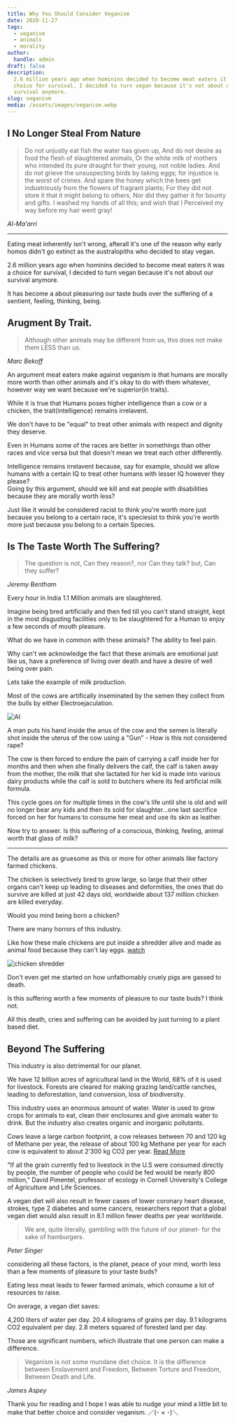 ```yaml
---
title: Why You Should Consider Veganism
date: 2020-11-27
tags:
  - veganism
  - animals
  - morality
author:
  handle: admin
draft: false
description:
  2.6 million years ago when hominins decided to become meat eaters it was a
  choice for survival, I decided to turn vegan because it's not about our
  survival anymore.
slug: veganism
media: /assets/images/veganism.webp
---
```


## I No Longer Steal From Nature

> Do not unjustly eat fish the water has given up,
> And do not desire as food the flesh of slaughtered animals,
> Or the white milk of mothers who intended its pure draught
> for their young, not noble ladies.
> And do not grieve the unsuspecting birds by taking eggs;
> for injustice is the worst of crimes.
> And spare the honey which the bees get industriously
> from the flowers of fragrant plants;
> For they did not store it that it might belong to others,
> Nor did they gather it for bounty and gifts.
> I washed my hands of all this; and wish that I
> Perceived my way before my hair went gray!

_Al-Ma'arri_

---

Eating meat inherently isn't wrong, afterall it's one of the reason why early homos didn't go extinct as the australopiths who decided to stay vegan.

2.6 million years ago when hominins decided to become meat eaters it was a choice for survival, I decided to turn vegan because it's not about our survival anymore.

It has become a about pleasuring our taste buds over the suffering of a sentient, feeling, thinking, being.

## Arugment By Trait.

> Although other animals may be different from us, this does not make them LESS than us.

_Marc Bekoff_

An argument meat eaters make against veganism is that humans are morally more worth than other animals and it's okay to do with them whatever, however way we want because we're superior(in traits).

While it is true that Humans poses higher intelligence than a cow or a chicken, the trait(intelligence) remains irrelavent.

We don't have to be "equal" to treat other animals with respect and dignity they deserve.

Even in Humans some of the races are better in somethings than other races and vice versa but that doesn't mean we treat each other differently.

Intelligence remains irrelavent because, say for example, should we allow humans with a certain IQ to treat other humans with lesser IQ however they please?  
Going by this argument, should we kill and eat people with disabilities because they are morally worth less?

Just like it would be considered racist to think you're worth more just because you belong to a certain race, it's speciesist to think you're worth more just because you belong to a certain Species.

## Is The Taste Worth The Suffering?

> The question is not, Can they reason?, nor Can they talk? but, Can they suffer?

_Jeremy Bentham_

Every hour in India 1.1 Million animals are slaughtered.

Imagine being bred artificially and then fed till you can't stand straight, kept in the most disgusting facilities only to be slaughtered for a Human to enjoy a few seconds of mouth pleasure.

What do we have in common with these animals?
The ability to feel pain.

Why can't we acknowledge the fact that these animals are emotional just like us, have a preference of living over death and have a desire of well being over pain.

Lets take the example of milk production.

Most of the cows are artifically inseminated by the semen they collect from the bulls by either Electroejaculation.

![AI](//images.ctfassets.net/gcejdsyrj0kf/6Nq9ahmiTfyQX6a8lsOhAv/4bb823b2aaa2358d159207b32dd8d8f5/2020-11-27_00-03.jpg)

A man puts his hand inside the anus of the cow and the semen is literally shot inside the uterus of the cow using a "Gun" - How is this not considered rape?

The cow is then forced to endure the pain of carrying a calf inside her for months and then when she finally delivers the calf, the calf is taken away from the mother, the milk that she lactated for her kid is made into various dairy products while the calf is sold to butchers where its fed artificial milk formula.

This cycle goes on for multiple times in the cow's life until she is old and will no longer bear any kids and then its sold for slaughter...one last sacrifice forced on her for humans to consume her meat and use its skin as leather.

Now try to answer.
Is this suffering of a conscious, thinking, feeling, animal worth that glass of milk?

---

The details are as gruesome as this or more for other animals like factory farmed chickens.

The chicken is selectively bred to grow large, so large that their other organs can't keep up leading to diseases and deformities, the ones that do survive are killed at just 42 days old, worldwide about 137 million chicken are killed everyday.

Would you mind being born a chicken?

There are many horrors of this industry.

Like how these male chickens are put inside a shredder alive and made as animal food because they can't lay eggs. [watch](https://www.kinderworld.org/videos/egg-industry/chick-shredding-secret-video-shows-how-chicks-are-shredded-alive/)

![chicken shredder](//images.ctfassets.net/gcejdsyrj0kf/7nBC6S5m3fu0s3bRRF5Tdv/44e17badb0218863f1cc6e0edbb2599f/These-live-chicks-were-ground-up-in-macerator_reference.jpg)

Don't even get me started on how unfathomably cruely pigs are gassed to death.

Is this suffering worth a few moments of pleasure to our taste buds? I think not.

All this death, cries and suffering can be avoided by just turning to a plant based diet.

## Beyond The Suffering

This industry is also detrimental for our planet.

We have 12 billion acres of agricultural land in the World, 68% of it is used for livestock.
Forests are cleared for making grazing land/cattle ranches, leading to deforestation, land conversion, loss of biodiversity.

This industry uses an enormous amount of water. Water is used to grow crops for animals to eat, clean their enclosures and give animals water to drink. But the industry also creates organic and inorganic pollutants.

Cows leave a large carbon footprint, a cow releases between 70 and 120 kg of Methane per year, the release of about 100 kg Methane per year for each cow is equivalent to about 2’300 kg CO2 per year. [Read More](https://timeforchange.org/are-cows-cause-of-global-warming-meat-methane-co2/#:~:text=Therefore%20the%20release%20of%20about,1'000%20liters%20of%20petrol.)

"If all the grain currently fed to livestock in the U.S were consumed directly by people, the number of people who could be fed would be nearly 800 million," David Pimentel, professor of ecology in Cornell University's College of Agriculture and Life Sciences.

A vegan diet will also result in fewer cases of lower coronary heart disease, strokes, type 2 diabetes and some cancers, researchers report that a global vegan diet would also result in 8.1 million fewer deaths per year worldwide.

> We are, quite literally, gambling with the future of our planet- for the sake of hamburgers.

_Peter Singer_

considering all these factors, is the planet, peace of your mind, worth less than a few moments of pleasure to your taste buds?

Eating less meat leads to fewer farmed animals, which consume a lot of resources to raise.

On average, a vegan diet saves:

4,200 liters of water per day.
20.4 kilograms of grains per day.
9.1 kilograms CO2 equivalent per day.
2.8 meters squared of forested land per day.

Those are significant numbers, which illustrate that one person can make a difference.

> Veganism is not some mundane diet choice.
> It is the difference between Enslavement and Freedom,
> Between Torture and Freedom,
> Between Death and Life.

_James Aspey_

Thank you for reading and I hope I was able to nudge your mind a little bit to make that better choice and consider veganism. ／(･ × ･)＼
